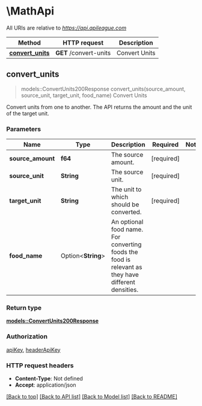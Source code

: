 # \MathApi

All URIs are relative to *https://api.apileague.com*

Method | HTTP request | Description
------------- | ------------- | -------------
[**convert_units**](MathApi.md#convert_units) | **GET** /convert-units | Convert Units



## convert_units

> models::ConvertUnits200Response convert_units(source_amount, source_unit, target_unit, food_name)
Convert Units

Convert units from one to another. The API returns the amount and the unit of the target unit.

### Parameters


Name | Type | Description  | Required | Notes
------------- | ------------- | ------------- | ------------- | -------------
**source_amount** | **f64** | The source amount. | [required] |
**source_unit** | **String** | The source unit. | [required] |
**target_unit** | **String** | The unit to which should be converted. | [required] |
**food_name** | Option<**String**> | An optional food name. For converting foods the food is relevant as they have different densities. |  |

### Return type

[**models::ConvertUnits200Response**](convertUnits_200_response.md)

### Authorization

[apiKey](../README.md#apiKey), [headerApiKey](../README.md#headerApiKey)

### HTTP request headers

- **Content-Type**: Not defined
- **Accept**: application/json

[[Back to top]](#) [[Back to API list]](../README.md#documentation-for-api-endpoints) [[Back to Model list]](../README.md#documentation-for-models) [[Back to README]](../README.md)

